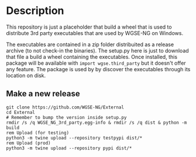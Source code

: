 # Description

This repository is just a placeholder that build a wheel that is used to distribute 3rd party executables that are used by WGSE-NG on Windows.

The executables are contained in a zip folder distribuited as a release archive (to not check-in the binaries). The setup.py here is just to download that file a build a wheel containing the executables.
Once installed, this package will be available with `import wgse.third_party` but it doesn't offer any feature. The package is used by by discover the executables through its location on disk.

## Make a new release
```
git clone https://github.com/WGSE-NG/External
cd External
# Remember to bump the version inside setup.py
rmdir /s /q WGSE_NG_3rd_party.egg-info & rmdir /s /q dist & python -m build
rem Upload (for testing)
python3 -m twine upload --repository testpypi dist/*
rem Upload (prod)
python3 -m twine upload --repository pypi dist/*
```
